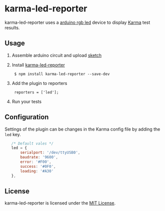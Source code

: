 # karma-led-reporter

karma-led-reporter uses a [arduino rgb led][1] device to display [Karma][0] test results.

## Usage

1. Assemble arduino circuit and upload [sketch][1]

2. Install [karma-led-reporter][2]

        $ npm install karma-led-reporter --save-dev


3. Add the plugin to reporters

        reporters = ['led'];

4. Run your tests

## Configuration

Settings of the plugin can be changes in the Karma config file by adding the `led` key.

```js
   /* Default vales */
   led = {
       serialport: '/dev/ttyUSB0',
       baudrate: '9600',
       error: '#F00',
       success: '#0F0',
       loading: '#A30'
   },
```

## License

karma-led-reporter is licensed under the [MIT License][3].

  [0]: http://karma-runner.github.com
  [1]: https://github.com/val-/rgb-led-sketch
  [2]: https://github.com/val-/karma-led-reporter
  [3]: http://opensource.org/licenses/MIT
